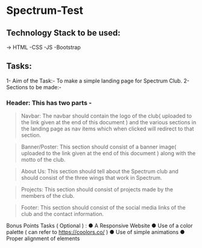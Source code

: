 # Spectrum-Test

## Technology Stack to be used:
-> HTML -CSS -JS -Bootstrap


## Tasks:

1- Aim of the Task:- To make a simple landing page for Spectrum Club.
2- Sections to be made:-

### Header: This has two parts -

> Navbar: The navbar should contain the logo of the club( uploaded
to the link given at the end of this document ) and the various
sections in the landing page as nav items which when clicked will
redirect to that section.

> Banner/Poster: This section should consist of a banner image(
uploaded to the link given at the end of this document ) along with
the motto of the club.

> About Us: This section should tell about the Spectrum club and
should consist of the three wings that work in Spectrum.

> Projects: This section should consist of projects made by the
members of the club.

> Footer: This section should consist of the social media links of the club and the contact information.
> 
Bonus Points Tasks ( Optional ) :
  ● A Responsive Website
  ● Use of a color palette ( can refer to https://coolors.co/ )
  ● Use of simple animations
  ● Proper alignment of elements
